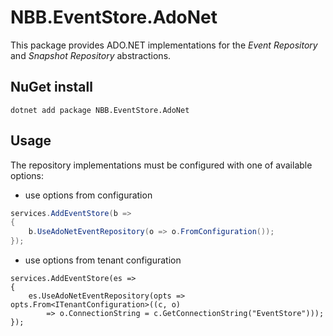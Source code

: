 # NBB.EventStore.AdoNet

This package provides ADO.NET implementations for the *Event Repository* and *Snapshot Repository* abstractions.

## NuGet install
```
dotnet add package NBB.EventStore.AdoNet
```


## Usage

The repository implementations must be configured with one of available options:
* use options from configuration
```csharp
services.AddEventStore(b =>
{
    b.UseAdoNetEventRepository(o => o.FromConfiguration());
});
```
* use options from tenant configuration
```charp
services.AddEventStore(es =>
{
    es.UseAdoNetEventRepository(opts => opts.From<ITenantConfiguration>((c, o)
        => o.ConnectionString = c.GetConnectionString("EventStore")));
});
```


